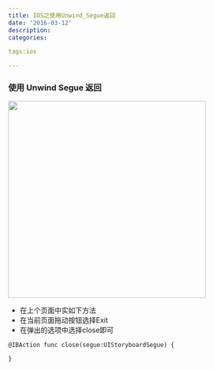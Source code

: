 ```yaml
---
title: IOS之使用Unwind_Segue返回
date: '2016-03-12'
description:
categories:

tags:ios

---
```


>

### 使用 Unwind Segue 返回

>

<img src="{{urls.media}}/IOS之使用Unwind_Segue返回/1.png" alt="" width="400" height>

>

* 在上个页面中实如下方法
* 在当前页面拖动按钮选择Exit
* 在弹出的选项中选择close即可		

>

    @IBAction func close(segue:UIStoryboardSegue) {
        
    }

>
